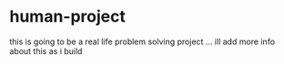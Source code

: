 # human-project
this is going to be a real life problem solving project ... ill add more info about this as i build 
